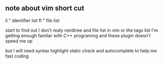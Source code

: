 ## note about vim short cut
<leader>il " identifier list
<leader>fl " file list


start to find out I don't realy nerdtree and file list in vim or the tags list
I'm getting enough familar with C++ programing and these plugin doesn't speed me up

but I will need
syntax highlight
static check
and autocomplete to help me fast coding

